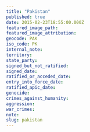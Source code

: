 ```yaml
---
title: "Pakistan"
published: true
date: 2015-02-23T18:55:00.000Z
featured_image_path:
featured_image_attribution:
geocode: PAK
iso_code: PK
internal_note:
territory:
state_party:
signed_but_not_ratified:
signed_date:
ratified_or_acceded_date:
entry_into_force_date:
ratified_apic_date:
genocide:
crimes_against_humanity:
aggression:
war_crimes:
note:
slug: pakistan
---
```

